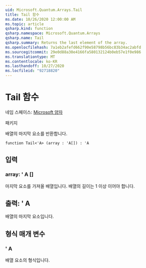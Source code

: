 ```yaml
---
uid: Microsoft.Quantum.Arrays.Tail
title: Tail 함수
ms.date: 10/26/2020 12:00:00 AM
ms.topic: article
qsharp.kind: function
qsharp.namespace: Microsoft.Quantum.Arrays
qsharp.name: Tail
qsharp.summary: Returns the last element of the array.
ms.openlocfilehash: 7a1eb2afefd662f90e58798b56bc83b34ac2abfd
ms.sourcegitcommit: 29e0d88a30e4166fa580132124b0eb57e1f0e986
ms.translationtype: MT
ms.contentlocale: ko-KR
ms.lasthandoff: 10/27/2020
ms.locfileid: "92718820"
---
```

# <a name="tail-function"></a>Tail 함수

네임 스페이스: [Microsoft 양자](xref:Microsoft.Quantum.Arrays)

패키지 [](https://nuget.org/packages/)


배열의 마지막 요소를 반환합니다.

```qsharp
function Tail<'A> (array : 'A[]) : 'A
```


## <a name="input"></a>입력

### <a name="array--a"></a>array: ' A []

마지막 요소를 가져올 배열입니다. 배열의 길이는 1 이상 이어야 합니다.



## <a name="output--a"></a>출력: ' A

배열의 마지막 요소입니다.

## <a name="type-parameters"></a>형식 매개 변수

### <a name="a"></a>' A

배열 요소의 형식입니다.